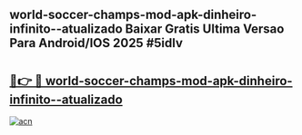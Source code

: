 ## world-soccer-champs-mod-apk-dinheiro-infinito--atualizado Baixar Gratis Ultima Versao Para Android/IOS 2025 #5idlv

# <h2><a href="https://ainizakaria.my?title=world-soccer-champs-mod-apk-dinheiro-infinito--atualizado&ref=20M">🔗👉 🔴 world-soccer-champs-mod-apk-dinheiro-infinito--atualizado</a></h2>

[![acn](https://github.com/user-attachments/assets/0f9c940e-d8b0-45ae-aac7-cd30a18b3e1c)](https://ainizakaria.my?title=world-soccer-champs-mod-apk-dinheiro-infinito--atualizado&ref=20M)


